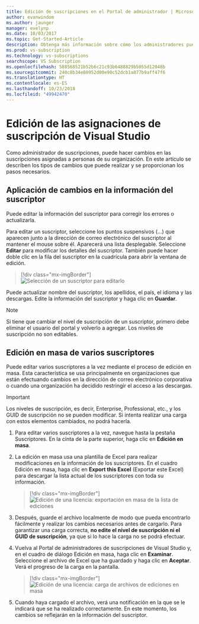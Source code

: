 ```yaml
---
title: Edición de suscripciones en el Portal de administrador | Microsoft Docs
author: evanwindom
ms.author: jaunger
manager: evelynp
ms.date: 10/03/2017
ms.topic: Get-Started-Article
description: Obtenga más información sobre cómo los administradores pueden editar asignaciones de suscripción.
ms.prod: vs-subscription
ms.technology: vs-subscriptions
searchscope: VS Subscription
ms.openlocfilehash: 588568521b52b6c21c93b6488829b5055d12048b
ms.sourcegitcommit: 240c8b34e80952d00e90c52dcb1a077b9aff47f6
ms.translationtype: HT
ms.contentlocale: es-ES
ms.lasthandoff: 10/23/2018
ms.locfileid: "49942470"
---
```

# <a name="editing-visual-studio-subscription-assignments"></a>Edición de las asignaciones de suscripción de Visual Studio

Como administrador de suscripciones, puede hacer cambios en las suscripciones asignadas a personas de su organización.  En este artículo se describen los tipos de cambios que puede realizar y se proporcionan los pasos necesarios. 

## <a name="making-changes-to-subscriber-information"></a>Aplicación de cambios en la información del suscriptor
Puede editar la información del suscriptor para corregir los errores o actualizarla. 

Para editar un suscriptor, seleccione los puntos suspensivos (...) que aparecen junto a la dirección de correo electrónico del suscriptor al mantener el mouse sobre él. Aparecerá una lista desplegable.  Seleccione **Editar** para modificar los detalles del suscriptor. También puede hacer doble clic en la fila del suscriptor en la cuadrícula para abrir la ventana de edición.
> [!div class="mx-imgBorder"]
> ![Selección de un suscriptor para editarlo](_img/edit-license/select-subscriber.png)

Puede actualizar nombre del suscriptor, los apellidos, el país, el idioma y las descargas. Edite la información del suscriptor y haga clic en **Guardar**.

   > [!NOTE]
   > Si tiene que cambiar el nivel de suscripción de un suscriptor, primero debe eliminar el usuario del portal y volverlo a agregar. Los niveles de suscripción no son editables.

## <a name="editing-multiple-subscribers-using-bulk-edit"></a>Edición en masa de varios suscriptores

Puede editar varios suscriptores a la vez mediante el proceso de edición en masa. Esta característica se usa principalmente en organizaciones que están efectuando cambios en la dirección de correo electrónico corporativa o cuando una organización ha decidido restringir el acceso a las descargas. 

   > [!IMPORTANT]
   > Los niveles de suscripción, es decir, Enterprise, Professional, etc., y los GUID de suscripción no se pueden modificar.  Si intenta realizar una carga con estos elementos cambiados, no podrá hacerla.  

1. Para editar varios suscriptores a la vez, navegue hasta la pestaña Suscriptores. En la cinta de la parte superior, haga clic en **Edición en masa**. 

2. La edición en masa usa una plantilla de Excel para realizar modificaciones en la información de los suscriptores. En el cuadro Edición en masa, haga clic en **Export this Excel** (Exportar este Excel) para descargar la lista actual de los suscriptores con toda su información. 
   > [!div class="mx-imgBorder"]
   > ![Edición de una licencia: exportación en masa de la lista de ediciones](_img/edit-license/edit-license-bulk-edit-export.png)

3. Después, guarde el archivo localmente de modo que pueda encontrarlo fácilmente y realizar los cambios necesarios antes de cargarlo. Para garantizar una carga correcta, **no edite el nivel de suscripción ni el GUID de suscripción**, ya que si lo hace la carga no se podrá efectuar. 

4. Vuelva al Portal de administradores de suscripciones de Visual Studio y, en el cuadro de diálogo Edición en masa, haga clic en **Examinar**. Seleccione el archivo de Excel que ha guardado y haga clic en **Aceptar**. Verá el progreso de la carga en la pantalla.
   > [!div class="mx-imgBorder"]    
   > ![Edición de una licencia: carga de archivos de ediciones en masa](_img/edit-license/edit-license-bulk-file-upload1.png)

5. Cuando haya cargado el archivo, verá una notificación en la que se le indicará que se ha realizado correctamente. En este momento, los cambios se reflejarán en la información del suscriptor. 

